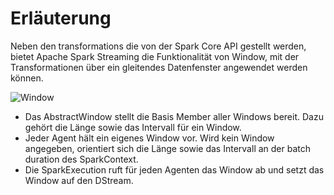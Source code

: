 # Erläuterung

Neben den transformations die von der Spark Core API gestellt werden, 
bietet Apache Spark Streaming die Funktionalität von Window, 
mit der Transformationen über ein gleitendes Datenfenster angewendet werden können.

![Window](https://github.com/PeterThies/Event-Processing/blob/IngoTrautwein/diagrams/eventprocessing/consume/Consume_Spark_Window.JPG)

* Das AbstractWindow stellt die Basis Member aller Windows bereit. Dazu gehört die Länge sowie das Intervall für ein Window.
* Jeder Agent hält ein eigenes Window vor. Wird kein Window angegeben, orientiert sich die Länge sowie das Intervall an der batch duration des SparkContext.
* Die SparkExecution ruft für jeden Agenten das Window ab und setzt das Window auf den DStream.
